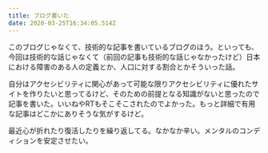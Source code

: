 ```yaml
---
title: ブログ書いた
date: 2020-03-25T16:34:05.514Z
---
```

このブログじゃなくて、技術的な記事を書いているブログのほう。といっても、今回は技術的な話じゃなくて（前回の記事も技術的な話じゃなかったけど）日本における障害のある人の定義とか、人口に対する割合とかそういった話。

自分はアクセシビリティに関心があって可能な限りアクセシビリティに優れたサイトを作りたいと思ってるけど、そのための前提となる知識がないと思ったので記事を書いた。いいねやRTもそこそこされたのでよかった。もっと詳細で有用な記事はどこかにありそうな気がするけど。

最近心が折れたり復活したりを繰り返してる。なかなか辛い。メンタルのコンディションを安定させたい。
